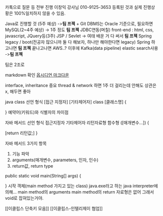카톡으로 질문 등 전부 진행
이창익 강사님
010-9125-3653
등록된 것과 실제 진행상황은 100%일치하지 않을 수 있음.

Java로 진행할 것 (5주 예상) ->**팀 프젝** + Git
DBMS는 Oracle 기준으로, 필요하면 MySQL(2~4주 예상) -> 1주 정도 **팀 프젝**
JDBC연동(며칠)
front-end : html, css, javascript, JQuery등(3주)
JSP / Sevlet -> 여태 배운 거 다 써서 **팀 프젝**
Spring legacy / boot(전공자 많으니까 둘 다 해보자, 하나만 해야한다면 legacy)
Spring 하고나면 **팀 프젝**
끝나고나면 AWS..?
이후에 Kafka(data pipeline) elastic search사용 ->**팀 프젝**

팀은 2조로

markdown 확인
[옵시디언 마크다운](https://statisticsplaybook.com/obsidian-markdown-cheatsheet/)

interface, inheritance 중요
thread & network 하면 1주 더 걸리는데 안해도 상관은 x, 해두면 좋아

java class 선언 형식
\[접근 지정자\] \[기타제어자\] class \[클래스명\] {

}
예약어(키워드)와 식별자의 차이점

자바 메서드 선언 형식
접근지정자 기타제어자 리턴자료형 함수형 (\[매개변수...]) {

\[return 리턴값;\]
}

자바 메서드 3가지 항목
1) 기능 파악
2) arguments(매개변수, parameters, 인자, 인수)
3) return값, return type

public static void main(String[] args) {

}
시작 객체(main method 가지고 있는 class)
java.exe라고 하는 java interpreter에 의해...
main method의 arguments
main method의 return 자료형은 없어 그래서 void로 잡혀있는거야.

[[이클립스 단축키 모음]]
[[이클립스-인텔리제이 협업]]
